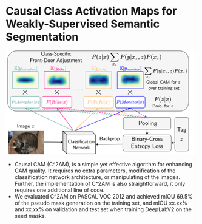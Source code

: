 # Causal Class Activation Maps for Weakly-Supervised Semantic Segmentation

![](doc/c2am.png)

- Causal CAM (C^2AM), is a simple yet effective algorithm for enhancing CAM quality. It requires no extra parameters, modification of the classification network architecture, or manipulating of the images. Further, the implementation of C^2AM is also straightforward, it only requires one additional line of code. 
- We evaluated C^2AM on PASCAL VOC 2012 and achieved mIOU 69.5% of the pseudo mask generation on the training set, and mIOU xx.xx% and xx.xx% on validation and test set when training DeepLabV2 on the seed masks.


